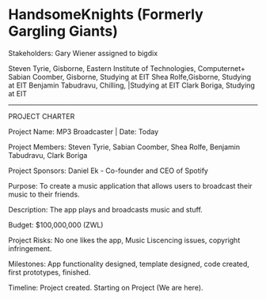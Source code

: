 # HandsomeKnights (Formerly Gargling Giants)

Stakeholders: 
Gary Wiener assigned to bigdix

Steven Tyrie, Gisborne, Eastern Institute of Technologies, Computernet+
Sabian Coomber, Gisborne, Studying at EIT
Shea Rolfe,Gisborne, Studying at EIT 
Benjamin Tabudravu, Chilling, |Studying at EIT
Clark Boriga, Studying at EIT

______________________________

PROJECT CHARTER

Project Name: MP3 Broadcaster | Date: Today

Project Members: Steven Tyrie, Sabian Coomber, Shea Rolfe, Benjamin Tabudravu, Clark Boriga

Project Sponsors: Daniel Ek - Co-founder and CEO of Spotify

Purpose: To create a music application that allows users to broadcast their music to their friends.

Description: The app plays and broadcasts music and stuff.

Budget: $100,000,000 (ZWL)

Project Risks: No one likes the app, Music Liscencing issues, copyright infringement.

Milestones: App functionality designed, template designed, code created, first prototypes, finished.

Timeline: Project created. Starting on Project (We are here).

